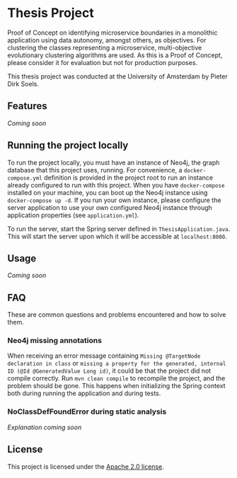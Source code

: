 # Thesis Project

Proof of Concept on identifying microservice boundaries in a monolithic application using data autonomy, amongst others,
as objectives. For clustering the classes representing a microservice, multi-objective evolutionary clustering
algorithms are used. As this is a Proof of Concept, please consider it for evaluation but not for production purposes.

This thesis project was conducted at the University of Amsterdam by Pieter Dirk Soels.

## Features

_Coming soon_

## Running the project locally

To run the project locally, you must have an instance of Neo4j, the graph database that this project uses, running. For
convenience, a `docker-compose.yml` definition is provided in the project root to run an instance already configured to
run with this project. When you have `docker-compose` installed on your machine, you can boot up the Neo4j instance
using `docker-compose up -d`. If you run your own instance, please configure the server application to use your own
configured Neo4j instance through application properties (see `application.yml`).

To run the server, start the Spring server defined in `ThesisApplication.java`. This will start the server upon which it
will be accessible at `localhost:8080`.

## Usage

_Coming soon_

## FAQ

These are common questions and problems encountered and how to solve them.

### Neo4j missing annotations

When receiving an error message containing `Missing @TargetNode declaration in class`
or `missing a property for the generated, internal ID (@Id @GeneratedValue Long id)`, it could be that the project did
not compile correctly. Run `mvn clean compile` to recompile the project, and the problem should be gone. This happens
when initializing the Spring context both during running the application and during tests.

### NoClassDefFoundError during static analysis

_Explanation coming soon_

## License

This project is licensed under the [Apache 2.0 license](LICENSE.txt).
